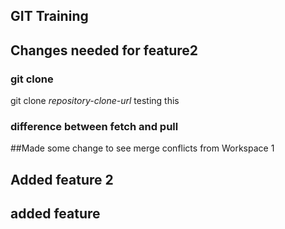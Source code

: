 ## GIT Training
## Changes needed for feature2
### git clone 

git clone *repository-clone-url*  testing this

### difference between fetch and pull

##Made some change to see merge conflicts from Workspace 1

## Added feature 2

## added feature
